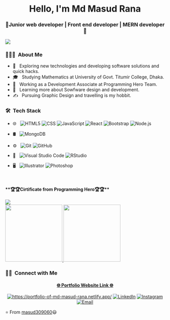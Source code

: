 <h1 align="center"> Hello, I'm Md Masud Rana </h1>
<h3 align="center">🚀Junior web developer | Front end developer | MERN developer 🚀</h3>

<img src="https://yata-apix-a9caea66-ad78-425f-aa08-e292558ebb65.lss.locawebcorp.com.br/b7c7dbff38ae4f419c94ce8d2254b9d9.png" /> 

<h3> 👨🏻‍💻 &nbsp;About Me </h3>

- 🤔 &nbsp; Exploring new technologies and developing software solutions and quick hacks.
- 🎓 &nbsp; Studying Mathematics at University of Govt. Titumir College, Dhaka.
- 💼 &nbsp; Working as a Development Associate at Programming Hero Team. 
- 🌱 &nbsp; Learning more about Sowfware design and development.
- ✍️ &nbsp; Pursuing Graphic Design and travelling is my hobbit.

<h3> 🛠 &nbsp;Tech Stack </h3>

- 🌐 &nbsp;
  ![HTML5](https://img.shields.io/badge/-HTML5-333333?style=flat&logo=HTML5)
  ![CSS](https://img.shields.io/badge/-CSS-333333?style=flat&logo=CSS3&logoColor=1572B6)
  ![JavaScript](https://img.shields.io/badge/-JavaScript-333333?style=flat&logo=javascript)
  ![React](https://img.shields.io/badge/-React-333333?style=flat&logo=react) 
  ![Bootstrap](https://img.shields.io/badge/-Bootstrap-333333?style=flat&logo=bootstrap&logoColor=563D7C)
  ![Node.js](https://img.shields.io/badge/-Node.js-333333?style=flat&logo=node.js)
 
- 🛢 &nbsp;
  ![MongoDB](https://img.shields.io/badge/-MongoDB-333333?style=flat&logo=mongodb)
- ⚙️ &nbsp;
  ![Git](https://img.shields.io/badge/-Git-333333?style=flat&logo=git)
  ![GitHub](https://img.shields.io/badge/-GitHub-333333?style=flat&logo=github)
- 🔧 &nbsp;
  ![Visual Studio Code](https://img.shields.io/badge/-Visual%20Studio%20Code-333333?style=flat&logo=visual-studio-code&logoColor=007ACC)
  ![RStudio](https://img.shields.io/badge/-RStudio-333333?style=flat&logo=rstudio)
- 🖥 &nbsp;
  ![Illustrator](https://img.shields.io/badge/-Illustrator-333333?style=flat&logo=adobe-illustrator)
  ![Photoshop](https://img.shields.io/badge/-Photoshop-333333?style=flat&logo=adobe-photoshop)

<br/>

<h4>**🏆🏆Cirtificate from Programming Hero🏆🏆** </h4>
<a href="https://courses.programming-hero.com/certs/1-3042.png">
  <img src="https://courses.programming-hero.com/certs/1-3042.png" />
</a>

<br/>

<a href="https://github.com/masud309060">
  <img height="180em" src="https://github-readme-stats.vercel.app/api?username=masud309060&theme=buefy&show_icons=true" />
  <img height="180em" src="https://github-readme-stats.vercel.app/api/top-langs/?username=masud309060&theme=buefy&layout=compact" />
</a>

<br/>

<h3> 🤝🏻 &nbsp;Connect with Me </h3>

<h4 align="center">
  <a href="https://portfolio-of-md-masud-rana.netlify.app/"> 🌐 Portfolio Website Link 🌐 </a> 
</h4>

<p align="center">
<a href="https://portfolio-of-md-masud-rana.netlify.app/"><img alt="https://portfolio-of-md-masud-rana.netlify.app/" src="https://img.shields.io/badge/Website-www.adityavsingh.com/-blue?style=flat-square&logo=google-chrome"></a>
<a href="https://www.linkedin.com/in/masud309060/"><img alt="LinkedIn" src="https://img.shields.io/badge/LinkedIn-masud309060-blue?style=flat-square&logo=linkedin"></a>
<a href="https://www.instagram.com/masud309060/"><img alt="Instagram" src="https://img.shields.io/badge/Instagram-masud309060__-blue?style=flat-square&logo=instagram"></a>
<a href="mailto:masud309060@gmail.com"><img alt="Email" src="https://img.shields.io/badge/Email-masud309060@gmail.com-blue?style=flat-square&logo=gmail"></a>
</p>

⭐️ From [masud309060](https://github.com/masud309060)😃 

